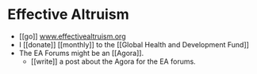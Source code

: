 # Effective Altruism

- [[go]] www.effectivealtruism.org
- I [[donate]] [[monthly]] to the [[Global Health and Development Fund]]
- The EA Forums might be an [[Agora]].
  - [[write]] a post about the Agora for the EA forums.

